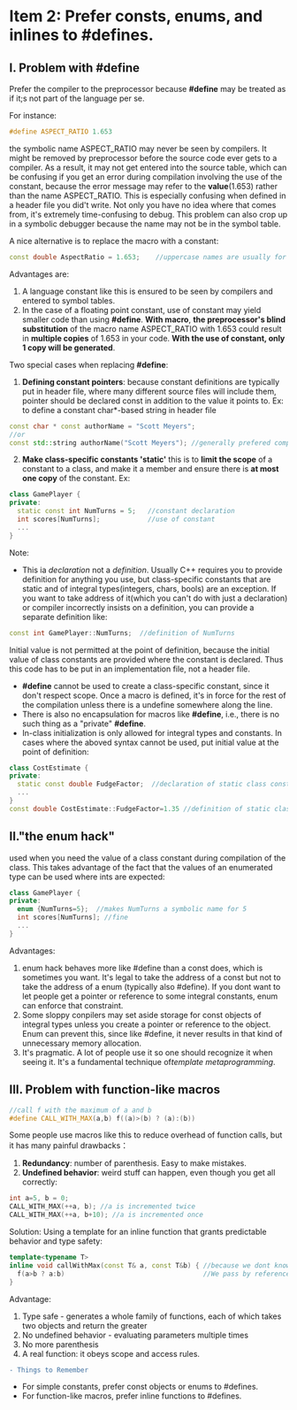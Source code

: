 # Item 2: Prefer consts, enums, and inlines to #defines.

## I. Problem with #define
Prefer the compiler to the preprocessor because **#define** may be treated as if it;s not part of the language per se. 

For instance:  
```C++
#define ASPECT_RATIO 1.653
```
the symbolic name ASPECT_RATIO may never be seen by compilers. It might be removed by preprocessor before the source code ever gets to a compiler. As a result, it may not get entered into the source table, which can be confusing if you get an error during compilation involving the use of the constant, because the error message may refer to the **value**(1.653) rather than the name ASPECT_RATIO. This is especially confusing when defined in a header file you did't write. Not only you have no idea where that comes from, it's extremely time-confusing to debug. This problem can also crop up in a symbolic debugger because the name may not be in the symbol table.

A nice alternative is to replace the macro with a constant: 
```C++
const double AspectRatio = 1.653;    //uppercase names are usually for macros, hence the name change
```
Advantages are: 
1. A language constant like this is ensured to be seen by compilers and entered to symbol tables. 
2. In the case of a floating point constant, use of constant may yield smaller code than using **#define**. **With macro**, **the preprocessor's blind substitution** of the macro name ASPECT_RATIO with 1.653 could result in **multiple copies** of 1.653 in your code. **With the use of constant, only 1 copy will be generated**.

Two special cases when replacing **#define**:
1. **Defining constant pointers**: because constant definitions are typically put in header file, where many different source files will include them, pointer should be declared const in addition to the value it points to. 
Ex: to define a constant char*-based string in header file
```C++
const char * const authorName = "Scott Meyers";
//or 
const std::string authorName("Scott Meyers"); //generally prefered compare to the char* based progenitors
```

2. **Make class-specific constants 'static'** this is to **limit the scope** of a constant to a class, and make it a member and ensure there is **at most one copy** of the constant. Ex: 
```C++ 
class GamePlayer {
private: 
  static const int NumTurns = 5;   //constant declaration
  int scores[NumTurns];            //use of constant
  ...
}
```
Note: 
  * This ia *declaration* not a *definition*. Usually C++ requires you to provide definition for anything you use, but class-specific constants that are static and of integral types(integers, chars, bools) are an exception. If you want to take address of it(which you can't do with just a declaration) or compiler incorrectly insists on a definition, you can provide a separate definition like: 
  ```C++
  const int GamePlayer::NumTurns;  //definition of NumTurns
  ```
  Initial value is not permitted at the point of definition, because the initial value of class constants are provided where the constant is declared. Thus this code has to be put in an implementation file, not a header file. 
  
  * **#define** cannot be used to create a class-specific constant, since it don't respect scope. Once a macro is defined, it's in force for the rest of the compilation unless there is a undefine somewhere along the line. 
  * There is also no encapsulation for macros like **#define**, i.e., there is no such thing as a "private" **#define**.
  * In-class initialization is only allowed for integral types and constants. In cases where the aboved syntax cannot be used, put initial value at the point of definition: 
  ```C++
  class CostEstimate {
  private: 
    static const double FudgeFactor;  //declaration of static class constant; goes in header file
    ...
  }
  const double CostEstimate::FudgeFactor=1.35 //definition of static class constant; goes to impl. file
  ```
  
  ## II."the enum hack" 
  used when you need the value of a class constant during compilation of the class. This takes advantage of the fact that the values of an enumerated type can be used where ints are expected: 
```C++
class GamePlayer {
private: 
  enum {NumTurns=5};  //makes NumTurns a symbolic name for 5
  int scores[NumTurns]; //fine
  ...
}
```
Advantages: 
1. enum hack behaves more like #define than a const does, which is sometimes you want. It's legal to take the address of a const but not to take the address of a enum (typically also #define). If you dont want to let people get a pointer or reference to some integral constants, enum can enforce that constraint.
2. Some sloppy conpilers may set aside storage for const objects of integral types unless you create a pointer or reference to the object. Enum can prevent this, since like #define, it never results in that kind of unnecessary memory allocation. 
3. It's pragmatic. A lot of people use it so one should recognize it when seeing it. It's a fundamental technique of*template metaprogramming*.

## III. Problem with function-like macros
```C++
//call f with the maximum of a and b
#define CALL_WITH_MAX(a,b) f((a)>(b) ? (a):(b))
```
Some people use macros like this to reduce overhead of function calls, but it has many painful drawbacks： 
1. **Redundancy**: number of parenthesis. Easy to make mistakes.
2. **Undefined behavior**: weird stuff can happen, even though you get all correctly: 
```C++
int a=5, b = 0;
CALL_WITH_MAX(++a, b); //a is incremented twice
CALL_WITH_MAX(++a, b+10); //a is incremented once
```

Solution: Using a template for an inline function that grants predictable behavior and type safety: 
```C++
template<typename T> 
inline void callWithMax(const T& a, const T&b) { //because we dont know what T is
  f(a>b ? a:b)                                   //We pass by reference to const
}
```
Advantage: 
1. Type safe - generates a whole family of functions, each of which takes two objects and return the greater
2. No undefined behavior - evaluating parameters multiple times 
3. No more parenthesis 
4. A real function: it obeys scope and access rules.

```diff
- Things to Remember
```
* For simple constants, prefer const objects or enums to #defines.
* For function-like macros, prefer inline functions to #defines.

